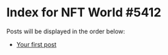 # Index for NFT World #5412
Posts will be displayed in the order below:

- [Your first post](./001-first.md)

